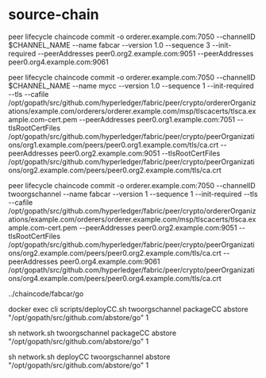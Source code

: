 # source-chain

peer lifecycle chaincode commit -o orderer.example.com:7050 --channelID $CHANNEL_NAME --name fabcar --version 1.0 --sequence 3 --init-required --peerAddresses peer0.org2.example.com:9051 --peerAddresses peer0.org4.example.com:9061


peer lifecycle chaincode commit -o orderer.example.com:7050 --channelID $CHANNEL_NAME --name mycc --version 1.0 --sequence 1 --init-required --tls --cafile /opt/gopath/src/github.com/hyperledger/fabric/peer/crypto/ordererOrganizations/example.com/orderers/orderer.example.com/msp/tlscacerts/tlsca.example.com-cert.pem --peerAddresses peer0.org1.example.com:7051 --tlsRootCertFiles /opt/gopath/src/github.com/hyperledger/fabric/peer/crypto/peerOrganizations/org1.example.com/peers/peer0.org1.example.com/tls/ca.crt --peerAddresses peer0.org2.example.com:9051 --tlsRootCertFiles /opt/gopath/src/github.com/hyperledger/fabric/peer/crypto/peerOrganizations/org2.example.com/peers/peer0.org2.example.com/tls/ca.crt

peer lifecycle chaincode commit -o orderer.example.com:7050 --channelID twoorgschannel --name fabcar --version 1 --sequence 1 --init-required --tls --cafile /opt/gopath/src/github.com/hyperledger/fabric/peer/crypto/ordererOrganizations/example.com/orderers/orderer.example.com/msp/tlscacerts/tlsca.example.com-cert.pem --peerAddresses peer0.org2.example.com:9051 --tlsRootCertFiles /opt/gopath/src/github.com/hyperledger/fabric/peer/crypto/peerOrganizations/org2.example.com/peers/peer0.org2.example.com/tls/ca.crt --peerAddresses peer0.org4.example.com:9061 /opt/gopath/src/github.com/hyperledger/fabric/peer/crypto/peerOrganizations/org4.example.com/peers/peer0.org4.example.com/tls/ca.crt







../chaincode/fabcar/go

docker exec cli scripts/deployCC.sh twoorgschannel packageCC abstore "/opt/gopath/src/github.com/abstore/go" 1

sh network.sh twoorgschannel packageCC abstore "/opt/gopath/src/github.com/abstore/go" 1





sh network.sh deployCC twoorgschannel abstore "/opt/gopath/src/github.com/abstore/go" 1











